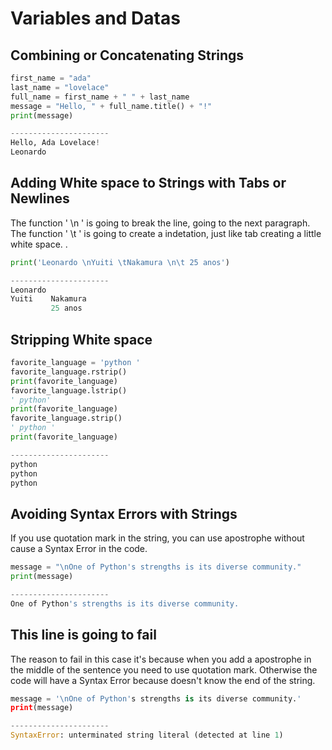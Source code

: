 # Variables and Datas
## Combining or Concatenating Strings

```py
first_name = "ada"
last_name = "lovelace"
full_name = first_name + " " + last_name
message = "Hello, " + full_name.title() + "!"
print(message)

----------------------
Hello, Ada Lovelace!
Leonardo 
```


## Adding White space to Strings with Tabs or Newlines
The function ' \n ' is going to break the line, going to the next paragraph.
The function ' \t ' is going to create a indetation, just like tab creating a little white space. .
```py
print('Leonardo \nYuiti \tNakamura \n\t 25 anos')

----------------------
Leonardo
Yuiti    Nakamura
         25 anos
```


## Stripping White space

```py
favorite_language = 'python '
favorite_language.rstrip()
print(favorite_language)
favorite_language.lstrip()
' python'
print(favorite_language)
favorite_language.strip()
' python '
print(favorite_language)

----------------------
python 
python 
python 
```


## Avoiding Syntax Errors with Strings
If you use quotation mark in the string, you can use apostrophe without cause a Syntax Error in the code.
```py
message = "\nOne of Python's strengths is its diverse community."
print(message)

----------------------
One of Python's strengths is its diverse community.
```


## This line is going to fail
The reason to fail in this case it's because when you add a apostrophe in the middle of the sentence you need to use quotation mark. Otherwise the code will have a Syntax Error because doesn't know the end of the string.
```py
message = '\nOne of Python's strengths is its diverse community.'
print(message)

----------------------
SyntaxError: unterminated string literal (detected at line 1)
```

